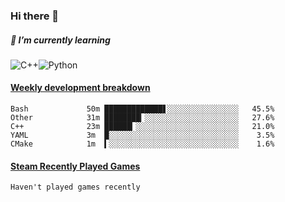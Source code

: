 ### Hi there 👋

##### 🌱 I’m currently learning

![C++](https://img.shields.io/badge/-C++-00599C?style=flat-square&logo=c)![Python](https://img.shields.io/badge/-Python-black?style=flat-square&logo=Python)


<!-- waka-box start -->
#### <a href="https://gist.github.com/bf274261b4c8553e17fc709dfc3cfa97" target="_blank">Weekly development breakdown</a>
```text
Bash        	 50m █████████████▋░░░░░░░░░░░░░░░░   45.5% 
Other       	 31m ████████▎░░░░░░░░░░░░░░░░░░░░░   27.6% 
C++         	 23m ██████▎░░░░░░░░░░░░░░░░░░░░░░░   21.0% 
YAML        	 3m  █░░░░░░░░░░░░░░░░░░░░░░░░░░░░░    3.5% 
CMake       	 1m  ▍░░░░░░░░░░░░░░░░░░░░░░░░░░░░░    1.6% 
```
<!-- Powered by https://github.com/YouEclipse/waka-box-go . -->
<!-- waka-box end -->



 <!-- steam-box start -->
#### <a href="https://gist.github.com/afc28dc1b85d9bc5cebfbe9d5e3639db" target="_blank">Steam Recently Played Games</a>
```text
Haven't played games recently
```
<!-- Powered by https://github.com/YouEclipse/steam-box . -->
<!-- steam-box end -->

<!--
**KomoreKalu/KomoreKalu** is a ✨ _special_ ✨ repository because its `README.md` (this file) appears on your GitHub profile.

Here are some ideas to get you started:

- 🔭 I’m currently working on ...
- 🌱 I’m currently learning ...
- 👯 I’m looking to collaborate on ...
- 🤔 I’m looking for help with ...
- 💬 Ask me about ...
- 📫 How to reach me: ...
- 😄 Pronouns: ...
- ⚡ Fun fact: ...
-->
